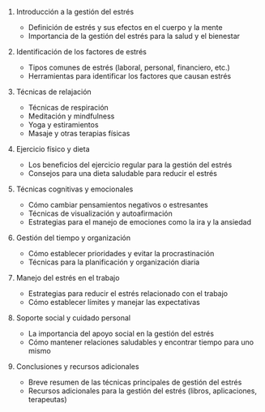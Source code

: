 1. Introducción a la gestión del estrés
   - Definición de estrés y sus efectos en el cuerpo y la mente
   - Importancia de la gestión del estrés para la salud y el bienestar

2. Identificación de los factores de estrés
   - Tipos comunes de estrés (laboral, personal, financiero, etc.)
   - Herramientas para identificar los factores que causan estrés

3. Técnicas de relajación
   - Técnicas de respiración
   - Meditación y mindfulness
   - Yoga y estiramientos
   - Masaje y otras terapias físicas

4. Ejercicio físico y dieta
   - Los beneficios del ejercicio regular para la gestión del estrés
   - Consejos para una dieta saludable para reducir el estrés

5. Técnicas cognitivas y emocionales
   - Cómo cambiar pensamientos negativos o estresantes
   - Técnicas de visualización y autoafirmación
   - Estrategias para el manejo de emociones como la ira y la ansiedad

6. Gestión del tiempo y organización
   - Cómo establecer prioridades y evitar la procrastinación
   - Técnicas para la planificación y organización diaria

7. Manejo del estrés en el trabajo
   - Estrategias para reducir el estrés relacionado con el trabajo
   - Cómo establecer límites y manejar las expectativas

8. Soporte social y cuidado personal
   - La importancia del apoyo social en la gestión del estrés
   - Cómo mantener relaciones saludables y encontrar tiempo para uno mismo

9. Conclusiones y recursos adicionales
   - Breve resumen de las técnicas principales de gestión del estrés
   - Recursos adicionales para la gestión del estrés (libros, aplicaciones, terapeutas)